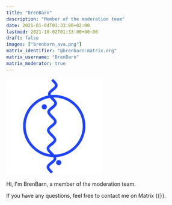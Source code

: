 ```yaml
---
title: "BrenBarn"
description: "Member of the moderation team"
date: 2021-01-04T01:33:00+02:00
lastmod: 2021-10-02T01:33:00+00:00
draft: false
images: ["brenbarn_ava.png"]
matrix_identifier: "@brenbarn:matrix.org"
matrix_username: "BrenBarn"
matrix_moderator: true
---
```


<img src="brenbarn_ava.png" alt="BrenBarn Avatar" width="256"/>

Hi, I'm BrenBarn, a member of the moderation team.

If you have any questions, feel free to contact me on Matrix
{{<matrix identifier="@brenbarn:matrix.org">}}.
